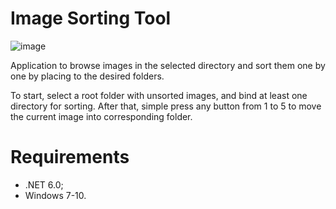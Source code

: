 # Image Sorting Tool

![image](https://user-images.githubusercontent.com/45650343/224993412-8d7e2c55-d145-483f-b5ed-1e7f0347fc0f.png)

Application to browse images in the selected directory and sort them one by one by placing to the desired folders.

To start, select a root folder with unsorted images, and bind at least one directory for sorting. After that, simple press any button from 1 to 5 to move the current image into corresponding folder.

# Requirements

- .NET 6.0;
- Windows 7-10.
